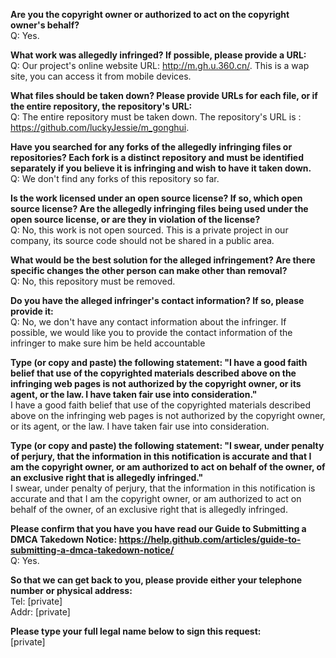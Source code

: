 **Are you the copyright owner or authorized to act on the copyright owner's behalf?**  
Q: Yes.

**What work was allegedly infringed? If possible, please provide a URL:**  
Q: Our project's online website URL: http://m.gh.u.360.cn/. This is a wap site, you can access it from mobile devices.

**What files should be taken down? Please provide URLs for each file, or if the entire repository, the repository's URL:**  
Q: The entire repository must be taken down. The repository's URL is : https://github.com/luckyJessie/m_gonghui.

**Have you searched for any forks of the allegedly infringing files or repositories? Each fork is a distinct repository and must be identified separately if you believe it is infringing and wish to have it taken down.**  
Q: We don't find any forks of this repository so far.

**Is the work licensed under an open source license? If so, which open source license? Are the allegedly infringing files being used under the open source license, or are they in violation of the license?**  
Q: No, this work is not open sourced. This is a private project in our company, its source code should not be shared in a public area.

**What would be the best solution for the alleged infringement? Are there specific changes the other person can make other than removal?**  
Q: No, this repository must be removed.

**Do you have the alleged infringer's contact information? If so, please provide it:**  
Q: No, we don't have any contact information about the infringer. If possible, we would like you to provide the contact information of the infringer to make sure him be held accountable

**Type (or copy and paste) the following statement: "I have a good faith belief that use of the copyrighted materials described above on the infringing web pages is not authorized by the copyright owner, or its agent, or the law. I have taken fair use into consideration."**  
I have a good faith belief that use of the copyrighted materials described above on the infringing web pages is not authorized by the copyright owner, or its agent, or the law. I have taken fair use into consideration.

**Type (or copy and paste) the following statement: "I swear, under penalty of perjury, that the information in this notification is accurate and that I am the copyright owner, or am authorized to act on behalf of the owner, of an exclusive right that is allegedly infringed."**  
I swear, under penalty of perjury, that the information in this notification is accurate and that I am the copyright owner, or am authorized to act on behalf of the owner, of an exclusive right that is allegedly infringed.

**Please confirm that you have you have read our Guide to Submitting a DMCA Takedown Notice: https://help.github.com/articles/guide-to-submitting-a-dmca-takedown-notice/**  
Q: Yes.

**So that we can get back to you, please provide either your telephone number or physical address:**  
Tel: [private]  
Addr: [private]  

**Please type your full legal name below to sign this request:**  
[private]
